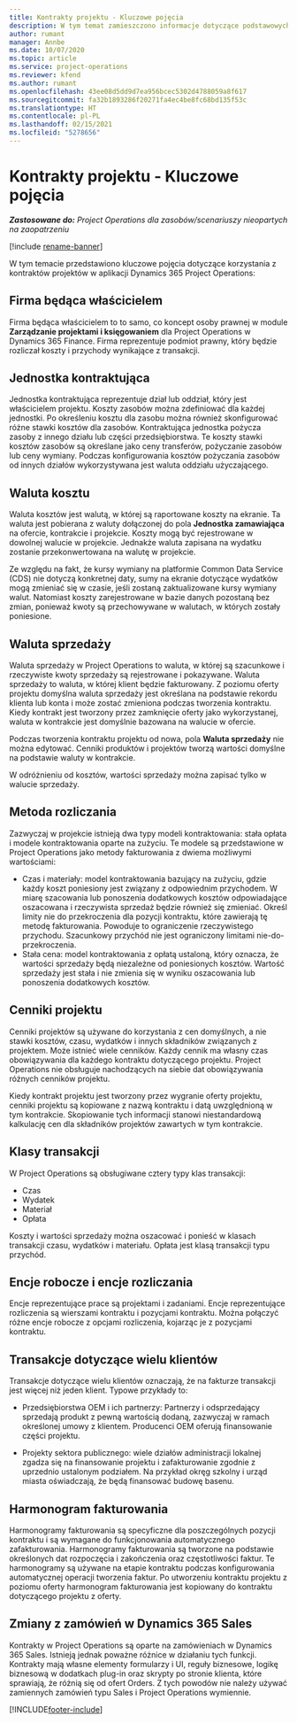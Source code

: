 ```yaml
---
title: Kontrakty projektu - Kluczowe pojęcia
description: W tym temat zamieszczono informacje dotyczące podstawowych pojęć w kontraktach projektu w Project Operations.
author: rumant
manager: Annbe
ms.date: 10/07/2020
ms.topic: article
ms.service: project-operations
ms.reviewer: kfend
ms.author: rumant
ms.openlocfilehash: 43ee08d5dd9d7ea956bcec5302d4788059a8f617
ms.sourcegitcommit: fa32b1893286f20271fa4ec4be8fc68bd135f53c
ms.translationtype: HT
ms.contentlocale: pl-PL
ms.lasthandoff: 02/15/2021
ms.locfileid: "5278656"
---
```

# <a name="project-contracts---key-concepts"></a>Kontrakty projektu - Kluczowe pojęcia

_**Zastosowane do:** Project Operations dla zasobów/scenariuszy nieopartych na zaopatrzeniu_

[!include [rename-banner](~/includes/cc-data-platform-banner.md)]

W tym temacie przedstawiono kluczowe pojęcia dotyczące korzystania z kontraktów projektów w aplikacji Dynamics 365 Project Operations:

## <a name="owning-company"></a>Firma będąca właścicielem

Firma będąca właścicielem to to samo, co koncept osoby prawnej w module **Zarządzanie projektami i księgowaniem** dla Project Operations w Dynamics 365 Finance. Firma reprezentuje podmiot prawny, który będzie rozliczał koszty i przychody wynikające z transakcji.

## <a name="contracting-unit"></a>Jednostka kontraktująca

Jednostka kontraktująca reprezentuje dział lub oddział, który jest właścicielem projektu. Koszty zasobów można zdefiniować dla każdej jednostki. Po określeniu kosztu dla zasobu można również skonfigurować różne stawki kosztów dla zasobów. Kontraktująca jednostka pożycza zasoby z innego działu lub części przedsiębiorstwa. Te koszty stawki kosztów zasobów są określane jako ceny transferów, pożyczanie zasobów lub ceny wymiany. Podczas konfigurowania kosztów pożyczania zasobów od innych działów wykorzystywana jest waluta oddziału użyczającego.

## <a name="cost-currency"></a>Waluta kosztu

Waluta kosztów jest walutą, w której są raportowane koszty na ekranie. Ta waluta jest pobierana z waluty dołączonej do pola **Jednostka zamawiająca** na ofercie, kontrakcie i projekcie. Koszty mogą być rejestrowane w dowolnej walucie w projekcie. Jednakże waluta zapisana na wydatku zostanie przekonwertowana na walutę w projekcie.

Ze względu na fakt, że kursy wymiany na platformie Common Data Service (CDS) nie dotyczą konkretnej daty, sumy na ekranie dotyczące wydatków mogą zmieniać się w czasie, jeśli zostaną zaktualizowane kursy wymiany walut. Natomiast koszty zarejestrowane w bazie danych pozostaną bez zmian, ponieważ kwoty są przechowywane w walutach, w których zostały poniesione.

## <a name="sales-currency"></a>Waluta sprzedaży

Waluta sprzedaży w Project Operations to waluta, w której są szacunkowe i rzeczywiste kwoty sprzedaży są rejestrowane i pokazywane. Waluta sprzedaży to waluta, w której klient będzie fakturowany. Z poziomu oferty projektu domyślna waluta sprzedaży jest określana na podstawie rekordu klienta lub konta i może zostać zmieniona podczas tworzenia kontraktu. Kiedy kontrakt jest tworzony przez zamknięcie oferty jako wykorzystanej, waluta w kontrakcie jest domyślnie bazowana na walucie w ofercie.

Podczas tworzenia kontraktu projektu od nowa, pola **Waluta sprzedaży** nie można edytować. Cenniki produktów i projektów tworzą wartości domyślne na podstawie waluty w kontrakcie.

W odróżnieniu od kosztów, wartości sprzedaży można zapisać tylko w walucie sprzedaży.

## <a name="billing-method"></a>Metoda rozliczania

Zazwyczaj w projekcie istnieją dwa typy modeli kontraktowania: stała opłata i modele kontraktowania oparte na zużyciu. Te modele są przedstawione w Project Operations jako metody fakturowania z dwiema możliwymi wartościami:

- Czas i materiały: model kontraktowania bazujący na zużyciu, gdzie każdy koszt poniesiony jest związany z odpowiednim przychodem. W miarę szacowania lub ponoszenia dodatkowych kosztów odpowiadające oszacowana i rzeczywista sprzedaż będzie również się zmieniać. Określ limity nie do przekroczenia dla pozycji kontraktu, które zawierają tę metodę fakturowania. Powoduje to ograniczenie rzeczywistego przychodu. Szacunkowy przychód nie jest ograniczony limitami nie-do-przekroczenia.
- Stała cena: model kontraktowania z opłatą ustaloną, który oznacza, że wartości sprzedaży będą niezależne od poniesionych kosztów. Wartość sprzedaży jest stała i nie zmienia się w wyniku oszacowania lub ponoszenia dodatkowych kosztów.

## <a name="project-price-lists"></a>Cenniki projektu

Cenniki projektów są używane do korzystania z cen domyślnych, a nie stawki kosztów, czasu, wydatków i innych składników związanych z projektem. Może istnieć wiele cenników. Każdy cennik ma własny czas obowiązywania dla każdego kontraktu dotyczącego projektu. Project Operations nie obsługuje nachodzących na siebie dat obowiązywania różnych cenników projektu.

Kiedy kontrakt projektu jest tworzony przez wygranie oferty projektu, cenniki projektu są kopiowane z nazwą kontraktu i datą uwzględnioną w tym kontrakcie. Skopiowanie tych informacji stanowi niestandardową kalkulację cen dla składników projektów zawartych w tym kontrakcie.

## <a name="transaction-classes"></a>Klasy transakcji

W Project Operations są obsługiwane cztery typy klas transakcji:

- Czas
- Wydatek
- Materiał
- Opłata

Koszty i wartości sprzedaży można oszacować i ponieść w klasach transakcji czasu, wydatków i materiału. Opłata jest klasą transakcji typu przychód.

## <a name="work-entities-and-billing-entities"></a>Encje robocze i encje rozliczania

Encje reprezentujące prace są projektami i zadaniami. Encje reprezentujące rozliczenia są wierszami kontraktu i pozycjami kontraktu. Można połączyć różne encje robocze z opcjami rozliczenia, kojarząc je z pozycjami kontraktu.

## <a name="multi-customer-deals"></a>Transakcje dotyczące wielu klientów

Transakcje dotyczące wielu klientów oznaczają, że na fakturze transakcji jest więcej niż jeden klient. Typowe przykłady to:

- Przedsiębiorstwa OEM i ich partnerzy: Partnerzy i odsprzedający sprzedają produkt z pewną wartością dodaną, zazwyczaj w ramach określonej umowy z klientem. Producenci OEM oferują finansowanie części projektu. 

- Projekty sektora publicznego: wiele działów administracji lokalnej zgadza się na finansowanie projektu i zafakturowanie zgodnie z uprzednio ustalonym podziałem. Na przykład okręg szkolny i urząd miasta oświadczają, że będą finansować budowę basenu.

## <a name="invoice-schedules"></a>Harmonogram fakturowania

Harmonogramy fakturowania są specyficzne dla poszczególnych pozycji kontraktu i są wymagane do funkcjonowania automatycznego zafakturowania. Harmonogramy fakturowania są tworzone na podstawie określonych dat rozpoczęcia i zakończenia oraz częstotliwości faktur. Te harmonogramy są używane na etapie kontraktu podczas konfigurowania automatycznej operacji tworzenia faktur. Po utworzeniu kontraktu projektu z poziomu oferty harmonogram fakturowania jest kopiowany do kontraktu dotyczącego projektu z oferty.

## <a name="changes-from-dynamics-365-sales-orders"></a>Zmiany z zamówień w Dynamics 365 Sales

Kontrakty w Project Operations są oparte na zamówieniach w Dynamics 365 Sales. Istnieją jednak poważne różnice w działaniu tych funkcji. Kontrakty mają własne elementy formularzy i UI, reguły biznesowe, logikę biznesową w dodatkach plug-in oraz skrypty po stronie klienta, które sprawiają, że różnią się od ofert Orders. Z tych powodów nie należy używać zamiennych zamówień typu Sales i Project Operations wymiennie.


[!INCLUDE[footer-include](../includes/footer-banner.md)]